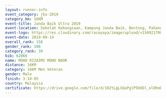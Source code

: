 ```yaml
---
layout: runner-info 
event_category: jbu-2019 
category_km: 16KM 
event-title: Janda Baik Ultra 2019  
event-location: Sekolah Kebangsaan, Kampung Janda Baik, Bentong, Pahang, Malaysia 
event-logo: https://res.cloudinary.com/raceyaya/image/upload/v1569217009/logo/janda-baik_vch1pc.jpg 
event-date: 2019-09-14 
overall_rank: 158
gender_rank: 108
category_rank: 39
bib: 62066
name: MOHD RIZAIMI MOHD NOOR
distance: 16KM
category: 16KM Men Veteran
gender: Male
finish: 3-10-05
country: Malaysia
certificate: https://drive.google.com/file/d/102tLgLXQaPglP5HXDl_olOhmbgSGuf4t/view?usp=sharing
---
```

